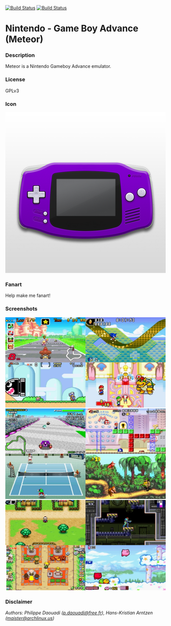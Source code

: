 [![Build Status](https://travis-ci.org/kodi-game/game.libretro.meteor.svg?branch=master)](https://travis-ci.org/kodi-game/game.libretro.meteor)
[![Build Status](https://ci.appveyor.com/api/projects/status/github/kodi-game/game.libretro.meteor?svg=true)](https://ci.appveyor.com/project/kodi-game/game-libretro-meteor)

# Nintendo - Game Boy Advance (Meteor)

### Description

Meteor is a Nintendo Gameboy Advance emulator.

### License

GPLv3

### Icon

![Nintendo - Game Boy Advance (Meteor) icon](game.libretro.meteor/resources/icon.png)

### Fanart

Help make me fanart!

### Screenshots

![Nintendo - Game Boy Advance (Meteor) screenshot](game.libretro.meteor/resources/screenshot-01.jpg)
![Nintendo - Game Boy Advance (Meteor) screenshot](game.libretro.meteor/resources/screenshot-02.jpg)
![Nintendo - Game Boy Advance (Meteor) screenshot](game.libretro.meteor/resources/screenshot-03.jpg)

### Disclaimer

*Authors: Philippe Daouadi (p.daouadi@free.fr), Hans-Kristian Arntzen (maister@archlinux.us)*
